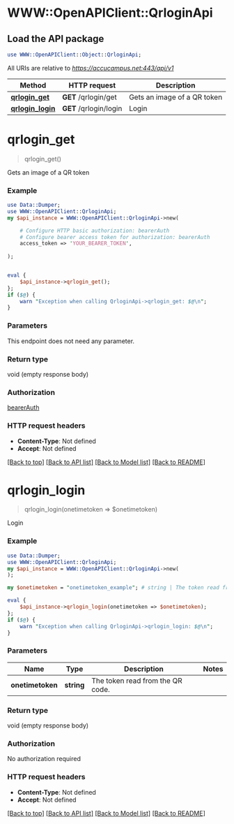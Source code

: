 # WWW::OpenAPIClient::QrloginApi

## Load the API package
```perl
use WWW::OpenAPIClient::Object::QrloginApi;
```

All URIs are relative to *https://accucampus.net:443/api/v1*

Method | HTTP request | Description
------------- | ------------- | -------------
[**qrlogin_get**](QrloginApi.md#qrlogin_get) | **GET** /qrlogin/get | Gets an image of a QR token
[**qrlogin_login**](QrloginApi.md#qrlogin_login) | **GET** /qrlogin/login | Login


# **qrlogin_get**
> qrlogin_get()

Gets an image of a QR token

### Example 
```perl
use Data::Dumper;
use WWW::OpenAPIClient::QrloginApi;
my $api_instance = WWW::OpenAPIClient::QrloginApi->new(

    # Configure HTTP basic authorization: bearerAuth
    # Configure bearer access token for authorization: bearerAuth
    access_token => 'YOUR_BEARER_TOKEN',
    
);


eval { 
    $api_instance->qrlogin_get();
};
if ($@) {
    warn "Exception when calling QrloginApi->qrlogin_get: $@\n";
}
```

### Parameters
This endpoint does not need any parameter.

### Return type

void (empty response body)

### Authorization

[bearerAuth](../README.md#bearerAuth)

### HTTP request headers

 - **Content-Type**: Not defined
 - **Accept**: Not defined

[[Back to top]](#) [[Back to API list]](../README.md#documentation-for-api-endpoints) [[Back to Model list]](../README.md#documentation-for-models) [[Back to README]](../README.md)

# **qrlogin_login**
> qrlogin_login(onetimetoken => $onetimetoken)

Login

### Example 
```perl
use Data::Dumper;
use WWW::OpenAPIClient::QrloginApi;
my $api_instance = WWW::OpenAPIClient::QrloginApi->new(
);

my $onetimetoken = "onetimetoken_example"; # string | The token read from the QR code.

eval { 
    $api_instance->qrlogin_login(onetimetoken => $onetimetoken);
};
if ($@) {
    warn "Exception when calling QrloginApi->qrlogin_login: $@\n";
}
```

### Parameters

Name | Type | Description  | Notes
------------- | ------------- | ------------- | -------------
 **onetimetoken** | **string**| The token read from the QR code. | 

### Return type

void (empty response body)

### Authorization

No authorization required

### HTTP request headers

 - **Content-Type**: Not defined
 - **Accept**: Not defined

[[Back to top]](#) [[Back to API list]](../README.md#documentation-for-api-endpoints) [[Back to Model list]](../README.md#documentation-for-models) [[Back to README]](../README.md)

